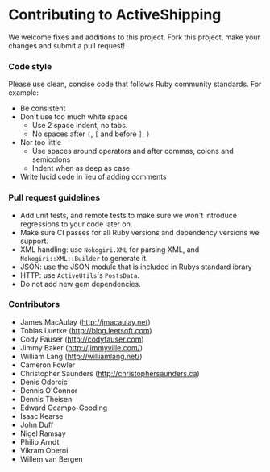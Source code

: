 # Contributing to ActiveShipping

We welcome fixes and additions to this project. Fork this project, make your changes and submit a pull request!

### Code style

Please use clean, concise code that follows Ruby community standards. For example:

- Be consistent
- Don't use too much white space
  - Use 2 space indent, no tabs.
  - No spaces after `(`, `[` and before `]`, `)`
- Nor too little
  - Use spaces around operators and after commas, colons and semicolons
  - Indent when as deep as case
- Write lucid code in lieu of adding comments

### Pull request guidelines

- Add unit tests, and remote tests to make sure we won't introduce regressions to your code later on.
- Make sure CI passes for all Ruby versions and dependency versions we support.
- XML handling: use `Nokogiri.XML` for parsing XML, and `Nokogiri::XML::Builder` to generate it.
- JSON: use the JSON module that is included in Rubys standard ibrary
- HTTP: use `ActiveUtils`'s `PostsData`.
- Do not add new gem dependencies.

### Contributors

- James MacAulay (<http://jmacaulay.net>)
- Tobias Luetke (<http://blog.leetsoft.com>)
- Cody Fauser (<http://codyfauser.com>)
- Jimmy Baker (<http://jimmyville.com/>)
- William Lang (<http://williamlang.net/>)
- Cameron Fowler
- Christopher Saunders (<http://christophersaunders.ca>)
- Denis Odorcic
- Dennis O'Connor
- Dennis Theisen
- Edward Ocampo-Gooding
- Isaac Kearse
- John Duff
- Nigel Ramsay
- Philip Arndt
- Vikram Oberoi
- Willem van Bergen
